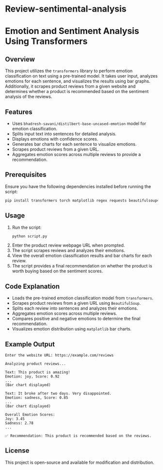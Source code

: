 # Review-sentimental-analysis
# Emotion and Sentiment Analysis Using Transformers

## Overview
This project utilizes the `transformers` library to perform emotion classification on text using a pre-trained model. It takes user input, analyzes emotions for each sentence, and visualizes the results using bar graphs. Additionally, it scrapes product reviews from a given website and determines whether a product is recommended based on the sentiment analysis of the reviews.

## Features
- Uses `bhadresh-savani/distilbert-base-uncased-emotion` model for emotion classification.
- Splits input text into sentences for detailed analysis.
- Displays emotions with confidence scores.
- Generates bar charts for each sentence to visualize emotions.
- Scrapes product reviews from a given URL.
- Aggregates emotion scores across multiple reviews to provide a recommendation.

## Prerequisites
Ensure you have the following dependencies installed before running the script:

```sh
pip install transformers torch matplotlib regex requests beautifulsoup4
```

## Usage
1. Run the script:
   ```sh
   python script.py
   ```
2. Enter the product review webpage URL when prompted.
3. The script scrapes reviews and analyzes their emotions.
4. View the overall emotion classification results and bar charts for each review.
5. The script provides a final recommendation on whether the product is worth buying based on the sentiment scores.

## Code Explanation
- Loads the pre-trained emotion classification model from `transformers`.
- Scrapes product reviews from a given URL using `BeautifulSoup`.
- Splits each review into sentences and analyzes their emotions.
- Aggregates emotion scores across multiple reviews.
- Compares positive and negative emotions to determine the final recommendation.
- Visualizes emotion distribution using `matplotlib` bar charts.

## Example Output
```
Enter the website URL: https://example.com/reviews

Analyzing product reviews...

Text: This product is amazing!
Emotion: joy, Score: 0.92
...
(Bar chart displayed)

Text: It broke after two days. Very disappointed.
Emotion: sadness, Score: 0.85
...
(Bar chart displayed)

Overall Emotion Scores:
Joy: 3.45
Sadness: 2.78
...

✅ Recommendation: This product is recommended based on the reviews.
```

## License
This project is open-source and available for modification and distribution.
